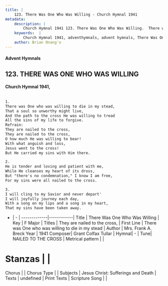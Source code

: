 ```yaml
---
title: |
    123. There Was One Who Was Willing - Church Hymnal 1941
metadata:
    description: |
        Church Hymnal 1941 123. There Was One Who Was Willing.  There was One who was willing to die in my stead,  That a soul so unworthy might live,  And the path to the cross He was willing to tread  All the sins of my life to forgive.  
    keywords:  |
        Church Hymnal 1941, adventhymnals, advent hymnals, There Was One Who Was Willing, There was One who was willing to die in my stead. They are nailed to the cross, 
    author: Brian Onang'o
---
```


#### Advent Hymnals
## 123. THERE WAS ONE WHO WAS WILLING
####  Church Hymnal 1941,

```txt

1.
There was One who was willing to die in my stead, 
That a soul so unworthy might live, 
And the path to the cross He was willing to tread 
All the sins of my life to forgive. 
Refrain:
They are nailed to the cross, 
They are nailed to the cross, 
O how much He was willing to bear! 
With what anguish and loss, 
Jesus went to the cross! 
But He carried my sins with Him there. 

2.
He is tender and loving and patient with me, 
While He cleanses my heart of its dross, 
But "there's no condemnation," I know I am free, 
For my sins were all nailed to the cross. 

3.
I will cling to my Savior and never depart' 
I will joyfully journey each day, 
With a song on my lips and a song in my heart, 
That my sins have been taken away.


```

- |   -  |
-------------|------------|
Title | There Was One Who Was Willing |
Key | F Major |
Titles | They are nailed to the cross,  |
First Line | There was One who was willing to die in my stead |
Author | Mrs. Frank A. Breck
Year | 1941
Composer| Grant Colfax Tullar |
Hymnal|  - |
Tune| NAILED TO THE CROSS |
Metrical pattern | |
# Stanzas |  |
Chorus |  |
Chorus Type |  |
Subjects | Jesus Christ: Sufferings and Death |
Texts | undefined |
Print Texts | 
Scripture Song |  |
    
